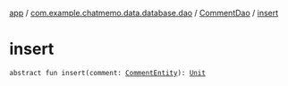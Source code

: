 [app](../../index.md) / [com.example.chatmemo.data.database.dao](../index.md) / [CommentDao](index.md) / [insert](./insert.md)

# insert

`abstract fun insert(comment: `[`CommentEntity`](../../com.example.chatmemo.data.database.entity/-comment-entity/index.md)`): `[`Unit`](https://kotlinlang.org/api/latest/jvm/stdlib/kotlin/-unit/index.html)